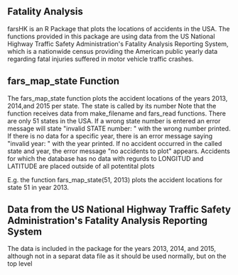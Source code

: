 ## Fatality Analysis
farsHK is an R Package that plots the locations of accidents in the USA. The functions provided in this package are using data from the US National Highway Traffic Safety Administration's Fatality Analysis Reporting System, which is a nationwide census providing the American public yearly data regarding fatal injuries suffered in motor vehicle traffic crashes.


## fars_map_state Function
The fars_map_state function plots the accident locations of the years 2013, 2014,and 2015 per state.
The state is called by its number
Note that the function receives data from make_filename and fars_read functions.
There are only 51 states in the USA. If a wrong state number is entered an error message will state "invalid STATE number: " with the wrong number printed.
If there is no data for a specific year, there is an error message saying "invalid year: " with the year printed.
If no accident occurred in the called state and year, the error message "no accidents to plot" appears.
Accidents for which the database has no data with regurds to LONGITUD and LATITUDE are placed outside of all potentital plots

E.g. the function fars_map_state(51, 2013) plots the accident locations for state 51 in year 2013.

## Data from the US National Highway Traffic Safety Administration's Fatality Analysis Reporting System
The data is included in the package for the years 2013, 2014, and 2015, although not in a separat data file as it should be used normally, but on the top level


